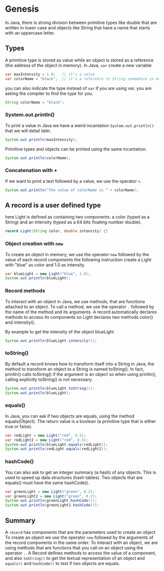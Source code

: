 
# Genesis
In Java, there is strong division between primitive types like double that are written in lower case and
objects like String that have a name that starts with an uppercase letter.

## Types
A primitive type is stored as value while an object is stored as
a reference (the address of the object in memory).
In Java, `var` create a new variable
```java
var maxIntensity = 1.0;   // it's a value
var colorName = "black";  // it's a reference to String somewhere in memory
```

you can also indicate the type instead of `var`
if you are using var, you are asking the compiler to find the type for you.
```java
String colorName = "black";
```

### System.out.println()
To print a value in Java we have a weird incantation `System.out.println()` that we will detail later.
```java
System.out.println(maxIntensity);
```

Primitive types and objects can be printed using the same incantation.
```java
System.out.println(colorName);
```

### Concatenation with +
If we want to print a text followed by a value, we use the operator `+`.
```java
System.out.println("the value of colorName is " + colorName);
```


## A record is a user defined type
here Light is defined as containing two components: a color (typed as a String) and
an intensity (typed as a 64 bits floating number double).
```java
record Light(String color, double intensity) {}
```

### Object creation with `new`
To create an object in memory, we use the operator `new` followed by the value of each record components
the following instruction create a Light with "blue" as color and 1.0 as intensity.
```java
var blueLight = new Light("blue", 1.0);
System.out.println(blueLight);
```

### Record methods
To interact with an object in Java, we use methods, that are functions attached to an object.
To call a method, we use the operator `.` followed by the name of the method and its arguments.
A record automatically declares methods to access its components so Light declares two methods
color() and intensity().

By example to get the intensity of the object blueLight
```java
System.out.println(blueLight.intensity());
```

### toString()
By default a record knows how to transform itself into a String
in Java, the method to transform an object to a String is named toString().
In fact, println() calls toString() if the argument is an object
so when using println(), calling explicitly toString() is not necessary.
```java
System.out.println(blueLight.toString());
System.out.println(blueLight);
```

### equals()
In Java, you can ask if two objects are equals, using the method equals(Object).
The return value is a boolean (a primitive type that is either true or false).
```java
var redLight = new Light("red", 0.5);
var redLight2 = new Light("red", 0.5);
System.out.println(blueLight.equals(redLight));
System.out.println(redLight.equals(redLight2));
```

### hashCode()
You can also ask to get an integer summary (a hash) of any objects.
This is used to speed up data structures (hash tables).
Two objects that are equals() must have the same hashCode().
```java
var greenLight = new Light("green", 0.2);
var greenLight2 = new Light("green", 0.2);
System.out.println(greenLight.hashCode());
System.out.println(greenLight2.hashCode());
```


## Summary
A `record` has components that are the parameters used to create an object
To create an object we use the operator `new` followed by the arguments of the
record components in the same order.
To interact with an object, we are using methods that are functions that you
call on an object using the operator `.`.
A Record defines methods to access the value of a component, and also
`toString()` to get the textual representation of an object and
`equals()` and `hashCode()` to test if two objects are equals.
